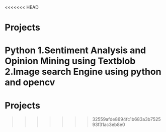 <<<<<<< HEAD
# Projects
Python
1.Sentiment Analysis and Opinion Mining using Textblob
2.Image search Engine using python and opencv
=======
# Projects
>>>>>>> 32559afde8694fc1b683a3b752593f31ac3eb8e0
